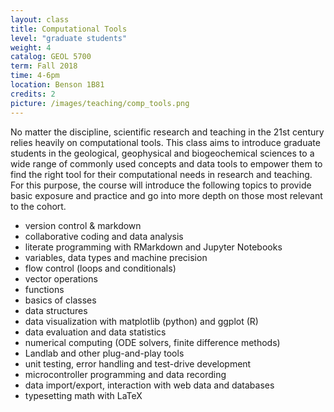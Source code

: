 ```yaml
---
layout: class
title: Computational Tools
level: "graduate students"
weight: 4
catalog: GEOL 5700
term: Fall 2018
time: 4-6pm
location: Benson 1B81
credits: 2
picture: /images/teaching/comp_tools.png
---
```


No matter the discipline, scientific research and teaching in the 21st century relies heavily on computational tools. This class aims to introduce graduate students in the geological, geophysical and biogeochemical sciences to a wide range of commonly used concepts and data tools to empower them to find the right tool for their computational needs in research and teaching. For this purpose, the course will introduce the following topics to provide basic exposure and practice and go into more depth on those most relevant to the cohort.

- version control & markdown
- collaborative coding and data analysis
- literate programming with RMarkdown and Jupyter Notebooks
- variables, data types and machine precision
- flow control (loops and conditionals)
- vector operations
- functions
- basics of classes
- data structures
- data visualization with matplotlib (python) and ggplot (R)
- data evaluation and data statistics
- numerical computing (ODE solvers, finite difference methods)
- Landlab and other plug-and-play tools
- unit testing, error handling and test-drive development
- microcontroller programming and data recording
- data import/export, interaction with web data and databases
- typesetting math with LaTeX
